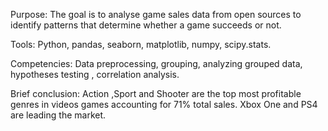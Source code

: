 Purpose:
The goal is to analyse  game sales data from open sources to identify patterns that determine whether a game succeeds or not.
 

Tools:
Python, pandas, seaborn, matplotlib, numpy, scipy.stats.

Competencies:
Data preprocessing, grouping, analyzing grouped data, hypotheses testing , correlation analysis.

Brief conclusion:
Action ,Sport and Shooter are the top most profitable genres in videos games accounting for 71% total sales.
Xbox One  and  PS4 are leading the market.



